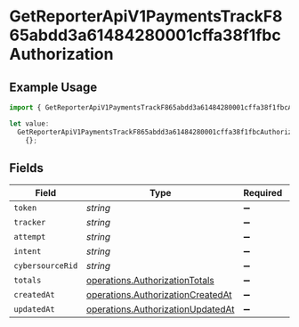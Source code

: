 # GetReporterApiV1PaymentsTrackF865abdd3a61484280001cffa38f1fbcAuthorization

## Example Usage

```typescript
import { GetReporterApiV1PaymentsTrackF865abdd3a61484280001cffa38f1fbcAuthorization } from "@dhaba/safepay-ts/models/operations";

let value:
  GetReporterApiV1PaymentsTrackF865abdd3a61484280001cffa38f1fbcAuthorization =
    {};
```

## Fields

| Field                                                                                  | Type                                                                                   | Required                                                                               | Description                                                                            |
| -------------------------------------------------------------------------------------- | -------------------------------------------------------------------------------------- | -------------------------------------------------------------------------------------- | -------------------------------------------------------------------------------------- |
| `token`                                                                                | *string*                                                                               | :heavy_minus_sign:                                                                     | N/A                                                                                    |
| `tracker`                                                                              | *string*                                                                               | :heavy_minus_sign:                                                                     | N/A                                                                                    |
| `attempt`                                                                              | *string*                                                                               | :heavy_minus_sign:                                                                     | N/A                                                                                    |
| `intent`                                                                               | *string*                                                                               | :heavy_minus_sign:                                                                     | N/A                                                                                    |
| `cybersourceRid`                                                                       | *string*                                                                               | :heavy_minus_sign:                                                                     | N/A                                                                                    |
| `totals`                                                                               | [operations.AuthorizationTotals](../../models/operations/authorizationtotals.md)       | :heavy_minus_sign:                                                                     | N/A                                                                                    |
| `createdAt`                                                                            | [operations.AuthorizationCreatedAt](../../models/operations/authorizationcreatedat.md) | :heavy_minus_sign:                                                                     | N/A                                                                                    |
| `updatedAt`                                                                            | [operations.AuthorizationUpdatedAt](../../models/operations/authorizationupdatedat.md) | :heavy_minus_sign:                                                                     | N/A                                                                                    |